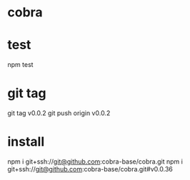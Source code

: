 # cobra

# test
npm test

# git tag
git tag v0.0.2
git push origin v0.0.2

# install
npm i git+ssh://git@github.com:cobra-base/cobra.git
npm i git+ssh://git@github.com:cobra-base/cobra.git#v0.0.36